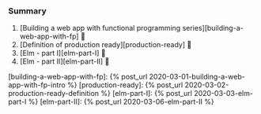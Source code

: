 ### Summary
1. [Building a web app with functional programming series][building-a-web-app-with-fp] :bookmark:
2. [Definition of production ready][production-ready] :bookmark:
3. [Elm - part I][elm-part-I] :bookmark:
4. [Elm - part II][elm-part-II] :bookmark:

[building-a-web-app-with-fp]: {% post_url 2020-03-01-building-a-web-app-with-fp-intro %}
[production-ready]: {% post_url 2020-03-02-production-ready-definition %}
[elm-part-I]: {% post_url 2020-03-03-elm-part-I %}
[elm-part-II]: {% post_url 2020-03-06-elm-part-II %}
